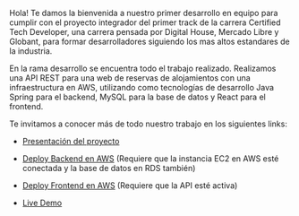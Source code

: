 Hola! Te damos la bienvenida a nuestro primer desarrollo en equipo para cumplir con el proyecto integrador del primer track de la carrera Certified Tech Developer, una carrera pensada por Digital House, Mercado Libre y Globant, para formar desarrolladores siguiendo los mas altos estandares de la industria. 

En la rama desarrollo se encuentra todo el trabajo realizado. Realizamos una API REST para una web de reservas de alojamientos con una infraestructura en AWS, utilizando como tecnologías de desarrollo Java Spring para el backend, MySQL para la base de datos y React para el frontend. 

Te invitamos a conocer más de todo nuestro trabajo en los siguientes links:

- [Presentación del proyecto](https://view.genial.ly/62cb82d2619c40001183d26a/presentation-copia-presentacion-genial)

- [Deploy Backend en AWS](http://54.202.224.239:8080/swagger-ui/index.html#/n%20AWS) 
(Requiere que la instancia EC2 en AWS esté conectada y la base de datos en RDS también)

- [Deploy Frontend en AWS](http://front-digirentg11.s3-website-us-west-2.amazonaws.com/)
(Requiere que la API esté activa)

- [Live Demo](http://waru.itav.com.ar/digirent_back/swagger-ui/index.html)

